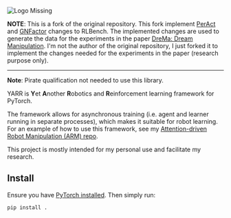 ![Logo Missing](logo.png)

**NOTE**: This is a fork of the original repository. This fork implement [PerAct](https://peract.github.io/) and [GNFactor](https://yanjieze.com/GNFactor/) changes to RLBench.
The implemented changes are used to generate the data for the experiments in the paper [DreMa: Dream Manipulation](https://arxiv.org/abs/2412.14957).
I'm not the author of the original repository, I just forked it to implement the changes needed for the experiments in the paper (research purpose only). 

----------------------------

**Note**: Pirate qualification not needed to use this library.

YARR is **Y**et **A**nother **R**obotics and **R**einforcement learning framework for PyTorch.

The framework allows for asynchronous training (i.e. agent and learner running in separate processes), which makes it suitable for robot learning.
For an example of how to use this framework, see my [Attention-driven Robot Manipulation (ARM) repo](https://github.com/stepjam/ARM).

This project is mostly intended for my personal use and facilitate my research.

## Install

Ensure you have [PyTorch installed](https://pytorch.org/get-started/locally/).
Then simply run:
```bash
pip install .
```
